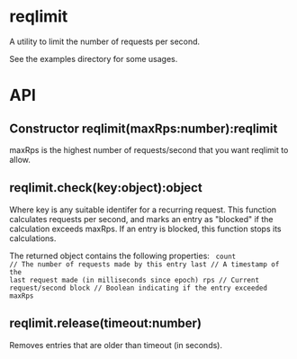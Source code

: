 # reqlimit
A utility to limit the number of requests per second.

See the examples directory for some usages.

# API

## Constructor reqlimit(maxRps:number):reqlimit
maxRps is the highest number of requests/second that you want reqlimit to allow.

## reqlimit.check(key:object):object
Where key is any suitable identifer for a recurring request. This function calculates
requests per second, and marks an entry as "blocked" if the calculation exceeds
maxRps. If an entry is blocked, this function stops its calculations.

The returned object contains the following properties:
<code>
	count	// The number of requests made by this entry
	last	// A timestamp of the last request made (in milliseconds since epoch)
	rps		// Current request/second
	block	// Boolean indicating if the entry exceeded maxRps
</code>

## reqlimit.release(timeout:number)
Removes entries that are older than timeout (in seconds).
